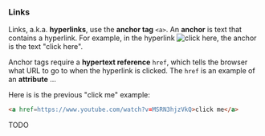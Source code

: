 ### Links

Links, a.k.a. **hyperlinks**, use the **anchor tag** `<a>`. An **anchor** is text that contains a hyperlink. For example, in the hyperlink ![click here](https://www.youtube.com/watch?v=MSRN3hjzVkQ), the anchor is the text "click here". 

Anchor tags require a **hypertext reference** `href`, which tells the browser what URL to go to when the hyperlink is clicked. The `href` is an example of an **attribute** ...

Here is is the previous "click me" example:

```html
<a href=https://www.youtube.com/watch?v=MSRN3hjzVkQ>click me</a>
```

TODO
